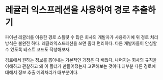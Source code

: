 # 레귤러 익스프레션을 사용하여 경로 추출하기

파이썬 레귤러를 이용한 경로 스플릿
수 많은 회사의 개발자가 사용하기에 위 경로 처리방식은 불완전 하다.
레귤러익스프레션을 쓰면 좀더 편리하다.
다른 개발자들이 안심할 수 있도록 테스트 코드도 작성해보자.

경로에서 원하는 정보를 뽑아내는 기본적인 과정은 다 배웠다. 나머지는 회사의 규칙을 이해하고 관찰하고 왜 이 폴더가 만들어졌는지 고민해보는 것이다.대부분 다른 경로에 대해서 정보 추출 예외처리가 대부분이다.
